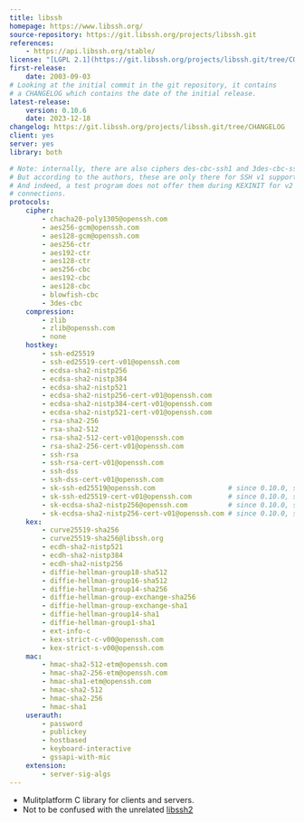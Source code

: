 ```yaml
---
title: libssh
homepage: https://www.libssh.org/
source-repository: https://git.libssh.org/projects/libssh.git
references:
    - https://api.libssh.org/stable/
license: "[LGPL 2.1](https://git.libssh.org/projects/libssh.git/tree/COPYING)"
first-release:
    date: 2003-09-03
# Looking at the initial commit in the git repository, it contains
# a CHANGELOG which contains the date of the initial release.
latest-release:
    version: 0.10.6
    date: 2023-12-18
changelog: https://git.libssh.org/projects/libssh.git/tree/CHANGELOG
client: yes
server: yes
library: both

# Note: internally, there are also ciphers des-cbc-ssh1 and 3des-cbc-ssh1.
# But according to the authors, these are only there for SSH v1 support.
# And indeed, a test program does not offer them during KEXINIT for v2
# connections.
protocols:
    cipher:
        - chacha20-poly1305@openssh.com
        - aes256-gcm@openssh.com
        - aes128-gcm@openssh.com
        - aes256-ctr
        - aes192-ctr
        - aes128-ctr
        - aes256-cbc
        - aes192-cbc
        - aes128-cbc
        - blowfish-cbc
        - 3des-cbc
    compression:
        - zlib
        - zlib@openssh.com
        - none
    hostkey:
        - ssh-ed25519
        - ssh-ed25519-cert-v01@openssh.com
        - ecdsa-sha2-nistp256
        - ecdsa-sha2-nistp384
        - ecdsa-sha2-nistp521
        - ecdsa-sha2-nistp256-cert-v01@openssh.com
        - ecdsa-sha2-nistp384-cert-v01@openssh.com
        - ecdsa-sha2-nistp521-cert-v01@openssh.com
        - rsa-sha2-256
        - rsa-sha2-512
        - rsa-sha2-512-cert-v01@openssh.com
        - rsa-sha2-256-cert-v01@openssh.com
        - ssh-rsa
        - ssh-rsa-cert-v01@openssh.com
        - ssh-dss
        - ssh-dss-cert-v01@openssh.com
        - sk-ssh-ed25519@openssh.com                  # since 0.10.0, server side only
        - sk-ssh-ed25519-cert-v01@openssh.com         # since 0.10.0, server side only
        - sk-ecdsa-sha2-nistp256@openssh.com          # since 0.10.0, server side only
        - sk-ecdsa-sha2-nistp256-cert-v01@openssh.com # since 0.10.0, server side only
    kex:
        - curve25519-sha256
        - curve25519-sha256@libssh.org
        - ecdh-sha2-nistp521
        - ecdh-sha2-nistp384
        - ecdh-sha2-nistp256
        - diffie-hellman-group18-sha512
        - diffie-hellman-group16-sha512
        - diffie-hellman-group14-sha256
        - diffie-hellman-group-exchange-sha256
        - diffie-hellman-group-exchange-sha1
        - diffie-hellman-group14-sha1
        - diffie-hellman-group1-sha1
        - ext-info-c
        - kex-strict-c-v00@openssh.com
        - kex-strict-s-v00@openssh.com
    mac:
        - hmac-sha2-512-etm@openssh.com
        - hmac-sha2-256-etm@openssh.com
        - hmac-sha1-etm@openssh.com
        - hmac-sha2-512
        - hmac-sha2-256
        - hmac-sha1
    userauth:
        - password
        - publickey
        - hostbased
        - keyboard-interactive
        - gssapi-with-mic
    extension:
        - server-sig-algs
---
```

* Mulitplatform C library for clients and servers.
* Not to be confused with the unrelated [libssh2](/impls/libssh2.html)
